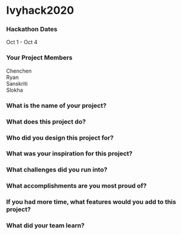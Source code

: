 # Ivyhack2020

### Hackathon Dates
Oct 1 - Oct 4
### Your Project Members
Chenchen \
Ryan \
Sanskriti \
Slokha 
### What is the name of your project?    

### What does this project do?

### Who did you design this project for?

### What was your inspiration for this project?

### What challenges did you run into?

### What accomplishments are you most proud of?

### If you had more time, what features would you add to this project?

### What did your team learn?
